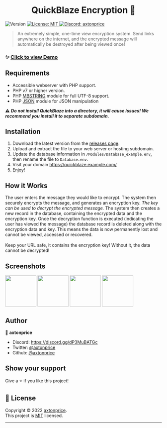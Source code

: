 <h1 align="center">QuickBlaze Encryption 👋</h1>
<p>
  <img alt="Version" src="https://img.shields.io/badge/version-v1.0.3_Stable-blue.svg?cacheSeconds=2592000" />
  <a href="https://github.com/axtonprice/quickblaze-encrypt/blob/main/LICENSE" target="_blank">
    <img alt="License: MIT" src="https://img.shields.io/badge/License-MIT-yellow.svg" />
  </a>
  <a href="https://axtonprice.com?discord" target="_blank">
    <img alt="Discord: axtonprice" src="https://img.shields.io/discord/826239258590969897" />
  </a>
</p>

> An extremely simple, one-time view encryption system. Send links anywhere on the internet, and the encrypted message will automatically be destroyed after being viewed once!


### ✨ <a href="https://quickblaze.axtonprice.com" target="_blank">Click to view Demo</a>

## Requirements

- Accessible webserver with PHP support.
- PHP v7 or higher version.
- PHP [MBSTRING](http://php.net/manual/en/book.mbstring.php) module for full UTF-8 support.
- PHP [JSON](http://php.net/manual/en/book.json.php) module for JSON manipulation

⚠️ ***Do not install QuickBlaze into a directory, it will cause issues! We recommend you install it to separate subdomain.***

## Installation

1. Download the latest version from the <a href="https://github.com/axtonprice/quickblaze-encrypt/releases">releases page</a>. 
2. Upload and extract the file to your web server or hosting subdomain. 
3. Update the database information in `/Modules/Database_example.env`, then rename the file to `Database.env`.
4. Visit your domain https://quickblaze.example.com/
5. Enjoy!

## How it Works

The user enters the message they would like to encrypt. The system then securely encrypts the message, and generates an encryption key. *The key can be used to decrypt the encrypted message.* The system then creates a new record in the database, containing the encrypted data and the encryption key. Once the decryption function is executed (indicating the user has viewed the message) the database record is deleted along with the encryption data and key. This means the data is now permanently lost and cannot be viewed, accessed or recovered. <br><br>Keep your URL safe, it contains the encryption key! Without it, the data cannot be decrypted!

## Screenshots

<img height="100" src="https://user-images.githubusercontent.com/37771600/162692669-273df86d-2e53-49c9-bd08-637c90f155be.png">
<img height="100" src="https://user-images.githubusercontent.com/37771600/162692731-b3c6d03f-41a1-42f7-b4dc-8ed8661f121f.png">
<img height="100" src="https://user-images.githubusercontent.com/37771600/162692774-2116a65b-d9e0-4841-a58b-ff89c55d5f63.png">
<img height="100" src="https://user-images.githubusercontent.com/37771600/162692802-b3d91607-99e1-4b48-98a6-2fdf70dfe5de.png">

## Author

👤 **axtonprice**

* Discord: https://discord.gg/dP3MuBATGc
* Twitter: [@axtonprice](https://twitter.com/axtonprice)
* Github: [@axtonprice](https://github.com/axtonprice)

## Show your support

Give a ⭐️ if you like this project!

## 📝 License

Copyright © 2022 [axtonprice](https://github.com/axtonprice).<br />
This project is [MIT](https://github.com/axtonprice/quickblaze-encrypt/blob/main/LICENSE) licensed.

***
